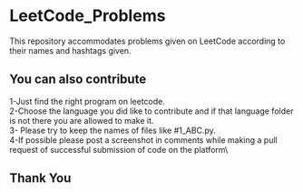 # LeetCode_Problems
This repository accommodates problems given on LeetCode according to their names and hashtags given.
## You can also contribute
1-Just find the right program on leetcode.\
2-Choose the language you did like to contribute and if that language folder is not there you are allowed to make it.\
3- Please try to keep the names of files like #1_ABC.py.\
4-If possible please post a screenshot in comments while making a pull request of successful submission of code on the platform\
## Thank You 
